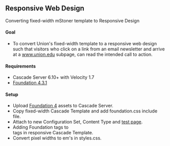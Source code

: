 ## Responsive Web Design ##

Converting fixed-width mStoner template to Responsive Design

#### Goal ####
* To convert Union's fixed-width template to a responsive web design such that visitors who click on a link from an email newsletter and arrive at a www.union.edu subpage, can read the intended call to action.

#### Requirements ####
* Cascade Server 6.10+ with Velocity 1.7
* [Foundation 4.3.1](http://foundation.zurb.com/)

#### Setup ####
* Upload [Foundation 4](http://www.union.edu/foundation.html) assets to Cascade Server.
* Copy fixed-width Cascade Template and add foundation.css include file.
* Attach to new Configuration Set, Content Type and [test page](http://www.union.edu/news/stories/2011/01/people-in-the-news.php).
* Adding Foundation tags to <div> tags in responsive Cascade Template.
* Convert pixel widths to em's in styles.css.

